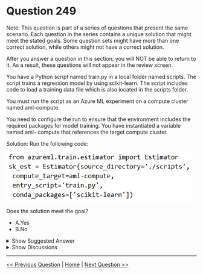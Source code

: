 # Question 249

Note: This question is part of a series of questions that present the same scenario. Each question in the series contains a unique solution that might meet the stated goals. Some question sets might have more than one correct solution, while others might not have a correct solution.

After you answer a question in this section, you will NOT be able to return to it. As a result, these questions will not appear in the review screen.

You have a Python script named train.py in a local folder named scripts. The script trains a regression model by using scikit-learn. The script includes code to load a training data file which is also located in the scripts folder.

You must run the script as an Azure ML experiment on a compute cluster named aml-compute.

You need to configure the run to ensure that the environment includes the required packages for model training. You have instantiated a variable named aml- compute that references the target compute cluster.

Solution: Run the following code:

![Question Image](images/q249_q_0025900001.png)

Does the solution meet the goal?

* A.Yes
* B.No

<details>
  <summary>Show Suggested Answer</summary>

  <strong>B</strong><br>
<p>The scikit-learn estimator provides a simple way of launching a scikit-learn training job on a compute target. It is implemented through the SKLearn class, which can be used to support single-node CPU training.</p>
<p>Example:</p>
<p>from azureml.train.sklearn import SKLearn</p>
<p>}</p>
<p>estimator = SKLearn(source_directory=project_folder,</p>
<p>compute_target=compute_target,</p>
<p>entry_script=&#x27;train_iris.py&#x27;</p>
<p>)</p>
<p>Reference:</p>
<p>https://docs.microsoft.com/en-us/azure/machine-learning/how-to-train-scikit-learn</p>

</details>

<details>
  <summary>Show Discussions</summary>

<blockquote><p><strong>hendriktytgatpwc</strong> <code>(Tue 14 Mar 2023 16:03)</code> - <em>Upvotes: 11</em></p><p>Question is outdated: Estimator is being replaced by ScriptRunConfig
https://docs.microsoft.com/en-us/python/api/azureml-train-core/azureml.train.sklearn.sklearn?view=azure-ml-py</p></blockquote>
<blockquote><p><strong>medsimus</strong> <code>(Sun 02 Apr 2023 14:30)</code> - <em>Upvotes: 1</em></p><p>Indeed</p></blockquote>
<blockquote><p><strong>Lucario95</strong> <code>(Sat 03 Jun 2023 15:56)</code> - <em>Upvotes: 5</em></p><p>Doesn&#x27;t the solution still meet requirements? (Even if not using SKLearn object)</p></blockquote>
<blockquote><p><strong>michaelmorar</strong> <code>(Sun 08 Dec 2024 21:53)</code> - <em>Upvotes: 2</em></p><p>This one is correct as opposed to 67 which does not specify scikit learn in the conda_environment packages.</p></blockquote>
<blockquote><p><strong>AkashV</strong> <code>(Sun 06 Aug 2023 15:12)</code> - <em>Upvotes: 1</em></p><p>Don&#x27;t we have to copy the scripts folders for them to be accessible in the computer cluster ?</p></blockquote>

</details>

---

[<< Previous Question](question_248.md) | [Home](/index.md) | [Next Question >>](question_250.md)
